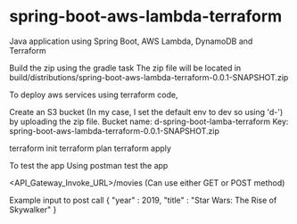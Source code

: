 # spring-boot-aws-lambda-terraform
Java application using Spring Boot, AWS Lambda, DynamoDB and Terraform

Build the zip using the gradle task
The zip file will be located in build/distributions/spring-boot-aws-lambda-terraform-0.0.1-SNAPSHOT.zip

To deploy aws services using terraform code,

Create an S3 bucket (In my case, I set the default env to dev so using 'd-') by uploading the zip file.
Bucket name: d-spring-boot-lamba-terraform
Key: spring-boot-aws-lambda-terraform-0.0.1-SNAPSHOT.zip 

terraform init
terraform plan
terraform apply

To test the app
Using postman test the app

<API_Gateway_Invoke_URL>/movies (Can use either GET or POST method)

Example input to post call
{
	"year" : 2019,
  "title" : "Star Wars: The Rise of Skywalker"
}
